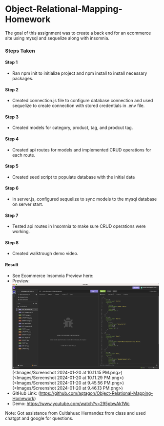 # Object-Relational-Mapping-Homework
The goal of this assignment was to create a back end for an ecommerce site using mysql and sequelize along with insomnia.

### Steps Taken

#### Step 1 
- Ran npm init to initialize project and npm install to install necessary packages. 

#### Step 2
- Created connection.js file to configure database connection and used sequelize to create connection with stored credentials in .env file.

#### Step 3
- Created models for category, product, tag, and prodcut tag.

#### Step 4
- Created api routes for models and implemented CRUD operations for each route.

#### Step 5
- Created seed script to populate database with the initial data

#### Step 6
- In server.js, configured sequelize to sync models to the mysql database on server start.

#### Step 7
- Tested api routes in Insomnia to make sure CRUD operations were working.

#### Step 8
- Created walktrough demo video.

#### Result
- See Ecommerce Insomnia Preview here:
- Preview: ![Object-Relational-Mapping](<Images/Screenshot 2024-01-20 at 10.10.50 PM.png>)(<Images/Screenshot 2024-01-20 at 10.11.15 PM.png>)(<Images/Screenshot 2024-01-20 at 10.11.29 PM.png>)(<Images/Screenshot 2024-01-20 at 9.45.56 PM.png>)(<Images/Screenshot 2024-01-20 at 9.46.13 PM.png>)
- GitHub Link: (https://github.com/aqtagon/Object-Relational-Mapping-Homework)
- Demo: https://www.youtube.com/watch?v=295pbwAk1Wc

Note: Got assistance from Cuitlahuac Hernandez from class and used chatgpt and google for questions.